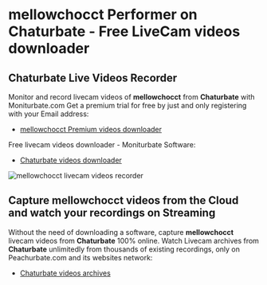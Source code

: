 # mellowchocct Performer on Chaturbate - Free LiveCam videos downloader

## Chaturbate Live Videos Recorder

Monitor and record livecam videos of **mellowchocct** from **Chaturbate** with Moniturbate.com
Get a premium trial for free by just and only registering with your Email address:
* [mellowchocct Premium videos downloader](https://moniturbate.com/request-demo-licence-key.html)

Free livecam videos downloader - Moniturbate Software:
* [Chaturbate videos downloader](https://moniturbate.com/moniturbate-download-software.html)

![mellowchocct livecam videos recorder](https://peachurnet.com/templates/moniturbate-software.png)


## Capture mellowchocct videos from the Cloud and watch your recordings on Streaming

Without the need of downloading a software, capture **mellowchocct** livecam videos from **Chaturbate** 100% online.
Watch Livecam archives from **Chaturbate** unlimitedly from thousands of existing recordings, only on Peachurbate.com and its websites network:
* [Chaturbate videos archives](https://peachurnet.com/)
